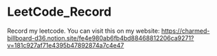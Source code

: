 # LeetCode_Record
Record my leetcode.
You can visit this on my website: https://charmed-billboard-d36.notion.site/fe4e980ab6fb4bd88468812206ca9271?v=181c927af71e4395b47892874a7c4e47
